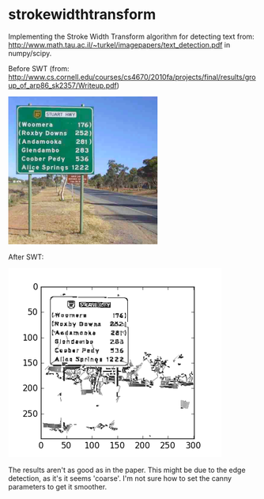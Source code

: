 # strokewidthtransform
Implementing the Stroke Width Transform algorithm for detecting text from: http://www.math.tau.ac.il/~turkel/imagepapers/text_detection.pdf in numpy/scipy.

Before SWT (from: http://www.cs.cornell.edu/courses/cs4670/2010fa/projects/final/results/group_of_arp86_sk2357/Writeup.pdf)

![Before SWT](test2.png)

After SWT:

![After SWT](figure_1.png)

The results aren't as good as in the paper. This might be due to the edge detection, as it's it seems 'coarse'. I'm not sure how to set the canny parameters to get it smoother.
